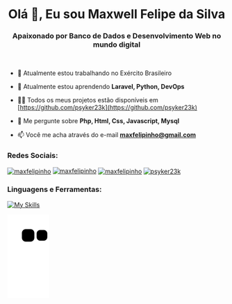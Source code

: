 <h1 align="center">Olá 👋, Eu sou Maxwell Felipe da Silva</h1>
<h3 align="center">Apaixonado por Banco de Dados e Desenvolvimento Web no mundo digital</h3><br>

- 🔭 Atualmente estou trabalhando no Exército Brasileiro

- 🌱 Atualmente estou aprendendo **Laravel, Python, DevOps**

- 👨‍💻 Todos os meus projetos estão disponíveis em [https://github.com/psyker23k](https://github.com/psyker23k)

- 💬 Me pergunte sobre **Php, Html, Css, Javascript, Mysql**

- 📫 Você me acha através do e-mail **maxfelipinho@gmail.com**


<h3 align="left">Redes Sociais:</h3>
<p align="left">
<a href="https://www.linkedin.com/in/psyker-master-49a8381a1/" target="blank"><img align="center" src="https://img.shields.io/badge/-LinkedIn-%230077B5?style=for-the-badge&logo=linkedin&logoColor=white" alt="maxfelipinho" /></a>
<a href = "mailto:maxfelipinho@gmail.com" target="blank"><img src="https://img.shields.io/badge/-Gmail-%23333?style=for-the-badge&logo=gmail&logoColor=white" alt="maxfelipinho"/></a>
<a href="https://www.instagram.com/maxfelipinho/" target="blank"><img align="center" src="https://img.shields.io/badge/-Instagram-%23E4405F?style=for-the-badge&logo=instagram&logoColor=white" alt="maxfelipinho" /></a>
<a href="https://discord.gg/g4Geb2FC" target="blank"><img align="center" src="https://img.shields.io/badge/Discord-7289DA?style=for-the-badge&logo=discord&logoColor=white" alt="psyker23k" /></a>
</p>

<div>
<h3 align="left">Linguagens e Ferramentas:</h3></div>

[![My Skills](https://skillicons.dev/icons?i=js,html,css,mysql,wordpress,bootstrap,php,ps,linux,arduino,git,ai,netlify,aws&perline=7)](https://skillicons.dev)


![snake gif](https://github.com/psyker23k/psyker23k/blob/output/github-contribution-grid-snake.svg)




<!---
psyker23k/psyker23k is a ✨ special ✨ repository because its `README.md` (this file) appears on your GitHub profile.
You can click the Preview link to take a look at your changes.
--->
